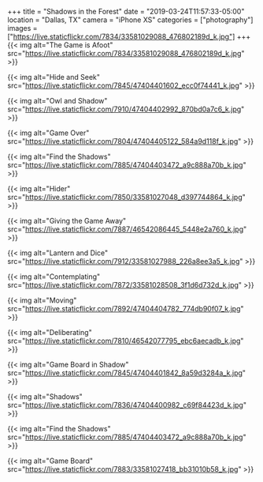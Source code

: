 +++
title = "Shadows in the Forest"
date = "2019-03-24T11:57:33-05:00"
location = "Dallas, TX"
camera = "iPhone XS"
categories = ["photography"]
images = ["https://live.staticflickr.com/7834/33581029088_476802189d_k.jpg"]
+++
{{< img alt="The Game is Afoot" src="https://live.staticflickr.com/7834/33581029088_476802189d_k.jpg" >}}
<!--more-->

{{< img alt="Hide and Seek" src="https://live.staticflickr.com/7845/47404401602_ecc0f74441_k.jpg" >}}

{{< img alt="Owl and Shadow" src="https://live.staticflickr.com/7910/47404402992_870bd0a7c6_k.jpg" >}}

{{< img alt="Game Over" src="https://live.staticflickr.com/7804/47404405122_584a9d118f_k.jpg" >}}

{{< img alt="Find the Shadows" src="https://live.staticflickr.com/7885/47404403472_a9c888a70b_k.jpg" >}}

{{< img alt="Hider" src="https://live.staticflickr.com/7850/33581027048_d397744864_k.jpg" >}}

{{< img alt="Giving the Game Away" src="https://live.staticflickr.com/7887/46542086445_5448e2a760_k.jpg" >}}

{{< img alt="Lantern and Dice" src="https://live.staticflickr.com/7912/33581027988_226a8ee3a5_k.jpg" >}}

{{< img alt="Contemplating" src="https://live.staticflickr.com/7872/33581028508_3f1d6d732d_k.jpg" >}}

{{< img alt="Moving" src="https://live.staticflickr.com/7892/47404404782_774db90f07_k.jpg" >}}

{{< img alt="Deliberating" src="https://live.staticflickr.com/7810/46542077795_ebc6aecadb_k.jpg" >}}

{{< img alt="Game Board in Shadow" src="https://live.staticflickr.com/7845/47404401842_8a59d3284a_k.jpg" >}}

{{< img alt="Shadows" src="https://live.staticflickr.com/7836/47404400982_c69f84423d_k.jpg" >}}

{{< img alt="Find the Shadows" src="https://live.staticflickr.com/7885/47404403472_a9c888a70b_k.jpg" >}}

{{< img alt="Game Board" src="https://live.staticflickr.com/7883/33581027418_bb31010b58_k.jpg" >}}
